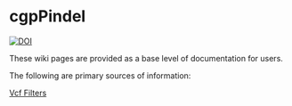 # cgpPindel

[![DOI](https://zenodo.org/badge/doi/10.5281/zenodo.16015.svg)](http://dx.doi.org/10.5281/zenodo.16015)

These wiki pages are provided as a base level of documentation for users.

The following are primary sources of information:

[Vcf Filters](wiki/VcfFilters)
